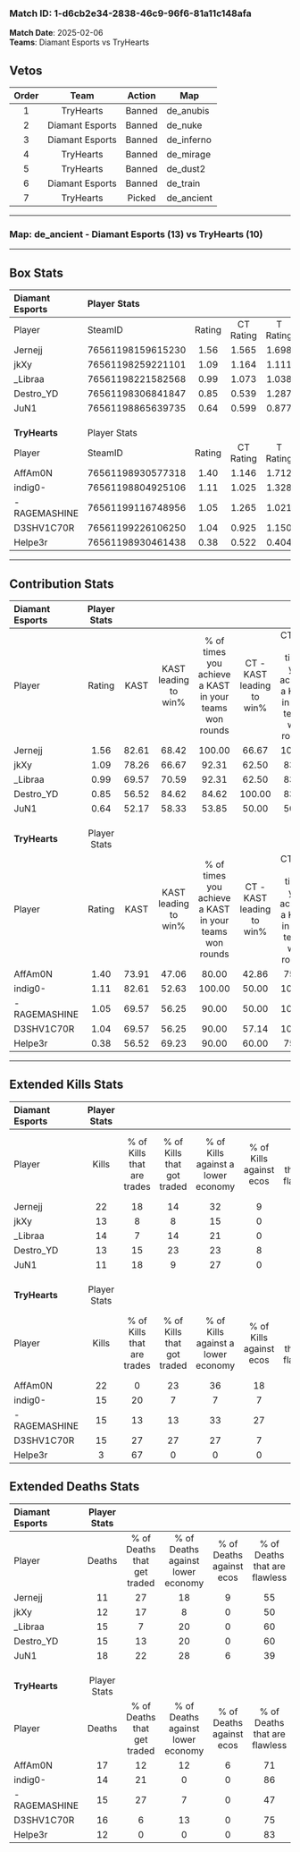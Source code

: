 ### Match ID: 1-d6cb2e34-2838-46c9-96f6-81a11c148afa  
**Match Date**: 2025-02-06  
**Teams**: Diamant Esports vs TryHearts  

## Vetos  

| Order | Team | Action | Map |
| :---: | :--: | :----: | --- |
| 1 | TryHearts | Banned | de_anubis |
| 2 | Diamant Esports | Banned | de_nuke |
| 3 | Diamant Esports | Banned | de_inferno |
| 4 | TryHearts | Banned | de_mirage |
| 5 | TryHearts | Banned | de_dust2 |
| 6 | Diamant Esports | Banned | de_train |
| 7 | TryHearts | Picked | de_ancient |

---  

### **Map**: de_ancient - Diamant Esports (13) vs TryHearts (10)  
---  

## Box Stats  

| **Diamant Esports** | Player Stats      |        |           |          |       |       |       |         |        |      |     |
| :- | :- | :-: | :-: | :-: | :-: | :-: | :-: | :-: | :-: | :-: | :-: |
| Player              | SteamID           | Rating | CT Rating | T Rating | KAST  |  ADR  | Kills | Assists | Deaths | K/D  | HS% |
| Jernejj             | 76561198159615230 |  1.56  |   1.565   |  1.698   | 82.61 | 96.6  |  22   |    3    |   11   | 2.00 | 72  |
| jkXy                | 76561198259221101 |  1.09  |   1.164   |  1.111   | 78.26 | 67.7  |  13   |    7    |   12   | 1.08 | 53  |
| _Libraa             | 76561198221582568 |  0.99  |   1.073   |  1.038   | 69.57 | 67.3  |  14   |    7    |   15   | 0.93 | 28  |
| Destro_YD           | 76561198306841847 |  0.85  |   0.539   |  1.287   | 56.52 | 65.4  |  13   |    6    |   15   | 0.87 | 38  |
| JuN1                | 76561198865639735 |  0.64  |   0.599   |  0.877   | 52.17 | 54.5  |  11   |    6    |   18   | 0.61 | 54  |
|                     |                   |        |           |          |       |       |       |         |        |      |     |
|                     |                   |        |           |          |       |       |       |         |        |      |     |
|                     |                   |        |           |          |       |       |       |         |        |      |     |
| **TryHearts**       | Player Stats      |        |           |          |       |       |       |         |        |      |     |
| Player              | SteamID           | Rating | CT Rating | T Rating | KAST  |  ADR  | Kills | Assists | Deaths | K/D  | HS% |
| AffAm0N             | 76561198930577318 |  1.40  |   1.146   |  1.712   | 73.91 | 107.5 |  22   |    4    |   17   | 1.29 | 77  |
| indig0-             | 76561198804925106 |  1.11  |   1.025   |  1.328   | 82.61 | 61.6  |  15   |    2    |   14   | 1.07 | 26  |
| -RAGEMASHINE        | 76561199116748956 |  1.05  |   1.265   |  1.021   | 69.57 | 74.4  |  15   |    5    |   15   | 1.00 | 46  |
| D3SHV1C70R          | 76561199226106250 |  1.04  |   0.925   |  1.150   | 69.57 | 80.1  |  15   |    5    |   16   | 0.94 | 46  |
| Helpe3r             | 76561198930461438 |  0.38  |   0.522   |  0.404   | 56.52 | 22.4  |   3   |    1    |   12   | 0.25 | 66  |
---  

## Contribution Stats  

| **Diamant Esports** | Player Stats |       |                      |                                                        |                           |                                                             |                          |                                                            |
| :- | :-: | :-: | :-: | :-: | :-: | :-: | :-: | :-: |
| Player              |    Rating    | KAST  | KAST leading to win% | % of times you achieve a KAST in your teams won rounds | CT - KAST leading to win% | CT - % of times you achieve a KAST in your teams won rounds | T - KAST leading to win% | T - % of times you achieve a KAST in your teams won rounds |
| Jernejj             |     1.56     | 82.61 |        68.42         |                         100.00                         |           66.67           |                           100.00                            |          70.00           |                           100.00                           |
| jkXy                |     1.09     | 78.26 |        66.67         |                         92.31                          |           62.50           |                            83.33                            |          70.00           |                           100.00                           |
| _Libraa             |     0.99     | 69.57 |        70.59         |                         92.31                          |           62.50           |                            83.33                            |          77.78           |                           100.00                           |
| Destro_YD           |     0.85     | 56.52 |        84.62         |                         84.62                          |          100.00           |                            83.33                            |          75.00           |                           85.71                            |
| JuN1                |     0.64     | 52.17 |        58.33         |                         53.85                          |           50.00           |                            50.00                            |          66.67           |                           57.14                            |
|                     |              |       |                      |                                                        |                           |                                                             |                          |                                                            |
|                     |              |       |                      |                                                        |                           |                                                             |                          |                                                            |
|                     |              |       |                      |                                                        |                           |                                                             |                          |                                                            |
| **TryHearts**       | Player Stats |       |                      |                                                        |                           |                                                             |                          |                                                            |
| Player              |    Rating    | KAST  | KAST leading to win% | % of times you achieve a KAST in your teams won rounds | CT - KAST leading to win% | CT - % of times you achieve a KAST in your teams won rounds | T - KAST leading to win% | T - % of times you achieve a KAST in your teams won rounds |
| AffAm0N             |     1.40     | 73.91 |        47.06         |                         80.00                          |           42.86           |                            75.00                            |          50.00           |                           83.33                            |
| indig0-             |     1.11     | 82.61 |        52.63         |                         100.00                         |           50.00           |                           100.00                            |          54.55           |                           100.00                           |
| -RAGEMASHINE        |     1.05     | 69.57 |        56.25         |                         90.00                          |           50.00           |                           100.00                            |          62.50           |                           83.33                            |
| D3SHV1C70R          |     1.04     | 69.57 |        56.25         |                         90.00                          |           57.14           |                           100.00                            |          55.56           |                           83.33                            |
| Helpe3r             |     0.38     | 56.52 |        69.23         |                         90.00                          |           60.00           |                            75.00                            |          75.00           |                           100.00                           |
---  

## Extended Kills Stats  

| **Diamant Esports** | Player Stats |                            |                            |                                    |                         |                              |                                 |                                       |                    |           |
| :- | :-: | :-: | :-: | :-: | :-: | :-: | :-: | :-: | :-: | :-: |
| Player              |    Kills     | % of Kills that are trades | % of Kills that got traded | % of Kills against a lower economy | % of Kills against ecos | % of Kills that are flawless | % of Kills that are close duels | % of Kills that are assisted by flash | Pistol Round Kills | AWP Kills |
| Jernejj             |      22      |             18             |             14             |                 32                 |            9            |              64              |               14                |                   0                   |         3          |     0     |
| jkXy                |      13      |             8              |             8              |                 15                 |            0            |              85              |                0                |                   8                   |         2          |     5     |
| _Libraa             |      14      |             7              |             14             |                 21                 |            0            |              71              |                7                |                   7                   |         0          |     1     |
| Destro_YD           |      13      |             15             |             23             |                 23                 |            8            |              62              |                8                |                   0                   |         2          |     0     |
| JuN1                |      11      |             18             |             9              |                 27                 |            0            |              73              |                0                |                   0                   |         0          |     0     |
|                     |              |                            |                            |                                    |                         |                              |                                 |                                       |                    |           |
|                     |              |                            |                            |                                    |                         |                              |                                 |                                       |                    |           |
|                     |              |                            |                            |                                    |                         |                              |                                 |                                       |                    |           |
| **TryHearts**       | Player Stats |                            |                            |                                    |                         |                              |                                 |                                       |                    |           |
| Player              |    Kills     | % of Kills that are trades | % of Kills that got traded | % of Kills against a lower economy | % of Kills against ecos | % of Kills that are flawless | % of Kills that are close duels | % of Kills that are assisted by flash | Pistol Round Kills | AWP Kills |
| AffAm0N             |      22      |             0              |             23             |                 36                 |           18            |              64              |                0                |                   0                   |         3          |     0     |
| indig0-             |      15      |             20             |             7              |                 7                  |            7            |              47              |                7                |                   0                   |         1          |     4     |
| -RAGEMASHINE        |      15      |             13             |             13             |                 33                 |           27            |              60              |                7                |                   0                   |         2          |     0     |
| D3SHV1C70R          |      15      |             27             |             27             |                 27                 |            7            |              40              |               13                |                  13                   |         2          |     0     |
| Helpe3r             |      3       |             67             |             0              |                 0                  |            0            |              67              |                0                |                   0                   |         0          |     0     |
## Extended Deaths Stats  

| **Diamant Esports** | Player Stats |                             |                                   |                          |                               |                            |                           |               |
| :- | :-: | :-: | :-: | :-: | :-: | :-: | :-: | :-: |
| Player              |    Deaths    | % of Deaths that get traded | % of Deaths against lower economy | % of Deaths against ecos | % of Deaths that are flawless | % of Deaths that are close | % of Deaths while blinded | Deaths to AWP |
| Jernejj             |      11      |             27              |                18                 |            9             |              55               |             0              |             0             |       1       |
| jkXy                |      12      |             17              |                 8                 |            0             |              50               |             17             |             8             |       2       |
| _Libraa             |      15      |              7              |                20                 |            0             |              60               |             13             |             0             |       1       |
| Destro_YD           |      15      |             13              |                20                 |            0             |              60               |             0              |             7             |       0       |
| JuN1                |      18      |             22              |                28                 |            6             |              39               |             0              |             0             |       0       |
|                     |              |                             |                                   |                          |                               |                            |                           |               |
|                     |              |                             |                                   |                          |                               |                            |                           |               |
|                     |              |                             |                                   |                          |                               |                            |                           |               |
| **TryHearts**       | Player Stats |                             |                                   |                          |                               |                            |                           |               |
| Player              |    Deaths    | % of Deaths that get traded | % of Deaths against lower economy | % of Deaths against ecos | % of Deaths that are flawless | % of Deaths that are close | % of Deaths while blinded | Deaths to AWP |
| AffAm0N             |      17      |             12              |                12                 |            6             |              71               |             6              |             0             |       2       |
| indig0-             |      14      |             21              |                 0                 |            0             |              86               |             0              |             0             |       1       |
| -RAGEMASHINE        |      15      |             27              |                 7                 |            0             |              47               |             13             |             7             |       0       |
| D3SHV1C70R          |      16      |              6              |                13                 |            0             |              75               |             13             |             0             |       2       |
| Helpe3r             |      12      |              0              |                 0                 |            0             |              83               |             0              |             8             |       1       |
